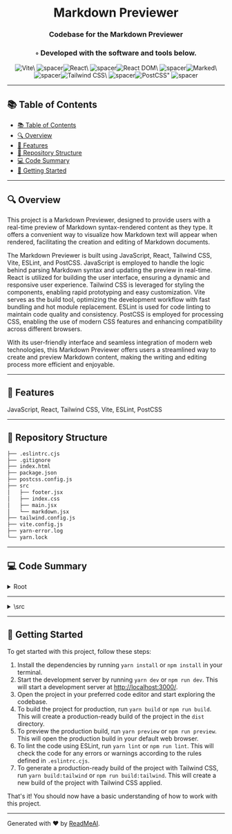 
  <div align="center">
  <h1 align="center">Markdown Previewer</h1>
  <h3>Codebase for the Markdown Previewer</h3>
  <h3>◦ Developed with the software and tools below.</h3>
  <p align="center"><img src="https://img.shields.io/badge/-Vite-004E89?logo=Vite&style=flat-square" alt='Vite\' />
<img src="https://via.placeholder.com/1/0000/00000000" alt="spacer" /><img src="https://img.shields.io/badge/-React-004E89?logo=React&style=flat-square" alt='React\' />
<img src="https://via.placeholder.com/1/0000/00000000" alt="spacer" /><img src="https://img.shields.io/badge/-React%20DOM-004E89?logo=React%20DOM&style=flat-square" alt='React DOM\' />
<img src="https://via.placeholder.com/1/0000/00000000" alt="spacer" /><img src="https://img.shields.io/badge/-Marked-004E89?logo=Marked&style=flat-square" alt='Marked\' />
<img src="https://via.placeholder.com/1/0000/00000000" alt="spacer" /><img src="https://img.shields.io/badge/-Tailwind%20CSS-004E89?logo=Tailwind%20CSS&style=flat-square" alt='Tailwind CSS\' />
<img src="https://via.placeholder.com/1/0000/00000000" alt="spacer" /><img src="https://img.shields.io/badge/-PostCSS-004E89?logo=PostCSS&style=flat-square" alt='PostCSS"' />
<img src="https://via.placeholder.com/1/0000/00000000" alt="spacer" />
  </p>
  </div>
  
  ---
  ## 📚 Table of Contents
  - [📚 Table of Contents](#-table-of-contents)
  - [🔍 Overview](#-overview)
  - [🌟 Features](#-features)
  - [📁 Repository Structure](#-repository-structure)
  - [💻 Code Summary](#-code-summary)
  - [🚀 Getting Started](#-getting-started)
  
  ---
  
  
  ## 🔍 Overview

 This project is a Markdown Previewer, designed to provide users with a real-time preview of Markdown syntax-rendered content as they type. It offers a convenient way to visualize how Markdown text will appear when rendered, facilitating the creation and editing of Markdown documents.

The Markdown Previewer is built using JavaScript, React, Tailwind CSS, Vite, ESLint, and PostCSS. JavaScript is employed to handle the logic behind parsing Markdown syntax and updating the preview in real-time. React is utilized for building the user interface, ensuring a dynamic and responsive user experience. Tailwind CSS is leveraged for styling the components, enabling rapid prototyping and easy customization. Vite serves as the build tool, optimizing the development workflow with fast bundling and hot module replacement. ESLint is used for code linting to maintain code quality and consistency. PostCSS is employed for processing CSS, enabling the use of modern CSS features and enhancing compatibility across different browsers.

With its user-friendly interface and seamless integration of modern web technologies, this Markdown Previewer offers users a streamlined way to create and preview Markdown content, making the writing and editing process more efficient and enjoyable.

---

## 🌟 Features

 JavaScript, React, Tailwind CSS, Vite, ESLint, PostCSS

---

## 📁 Repository Structure

```sh
├── .eslintrc.cjs
├── .gitignore
├── index.html
├── package.json
├── postcss.config.js
├── src
│   ├── footer.jsx
│   ├── index.css
│   ├── main.jsx
│   └── markdown.jsx
├── tailwind.config.js
├── vite.config.js
├── yarn-error.log
└── yarn.lock

```

---

## 💻 Code Summary

<details><summary>Root</summary>

| File | Summary |
| ---- | ------- |
| postcss.config.js |  The code defines a JavaScript object with a plugins property that contains two plugins: tailwindcss and autoprefixer |
| tailwind.config.js |  The code defines a Tailwind CSS configuration file, which specifies the content (HTML and JavaScript files to be processed) and the theme (custom styles) to be used in the project. |
| vite.config.js |  The code defines a Vite configuration file that sets up the project's base URL and enables the React plugin for the Vite build tool. |

</details>

---

<details><summary>\src</summary>

| File | Summary |
| ---- | ------- |
| footer.jsx |  The code defines a React component called Footer that returns a footer element with a link to Icons8. |
| main.jsx |  The code creates a React application with a Markdown component and a Footer component, using ReactDOM to render the components in the root element with ID root |
| markdown.jsx |  The code defines a functional component called Markdown that allows the user to input and preview Markdown text, with features such as expanding and collapsing the editor, entering full screen mode, and converting the text to HTML using the marked library. |

</details>

---

## 🚀 Getting Started

 To get started with this project, follow these steps:<br>
1. Install the dependencies by running `yarn install` or `npm install` in your terminal.
2. Start the development server by running `yarn dev` or `npm run dev`. This will start a development server at <http://localhost:3000/>.
3. Open the project in your preferred code editor and start exploring the codebase.
4. To build the project for production, run `yarn build` or `npm run build`. This will create a production-ready build of the project in the `dist` directory.
5. To preview the production build, run `yarn preview` or `npm run preview`. This will open the production build in your default web browser.
6. To lint the code using ESLint, run `yarn lint` or `npm run lint`. This will check the code for any errors or warnings according to the rules defined in `.eslintrc.cjs`.
7. To generate a production-ready build of the project with Tailwind CSS, run `yarn build:tailwind` or `npm run build:tailwind`. This will create a new build of the project with Tailwind CSS applied.

That's it! You should now have a basic understanding of how to work with this project.

---

Generated with ❤️ by [ReadMeAI](https://www.readmeai.co/).
